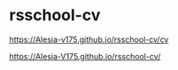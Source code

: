 # rsschool-cv
https://Alesia-v175.github.io/rsschool-cv/cv

https://Alesia-V175.github.io/rsschool-cv/
